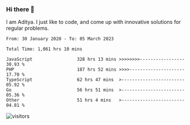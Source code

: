 ### Hi there 👋

I am Aditya. I just like to code, and come up with innovative solutions for regular problems.

<!--START_SECTION:waka-->

```text
From: 30 January 2020 - To: 05 March 2023

Total Time: 1,061 hrs 10 mins

JavaScript                 328 hrs 13 mins >>>>>>>>-----------------   30.93 %
PHP                        187 hrs 52 mins >>>>---------------------   17.70 %
TypeScript                 62 hrs 47 mins  >------------------------   05.92 %
Go                         56 hrs 51 mins  >------------------------   05.36 %
Other                      51 hrs 4 mins   >------------------------   04.81 %
```

<!--END_SECTION:waka-->

![visitors](https://visitor-badge.glitch.me/badge?page_id=BrainBuzzer.visitor-badge&left_color=green&right_color=red)
